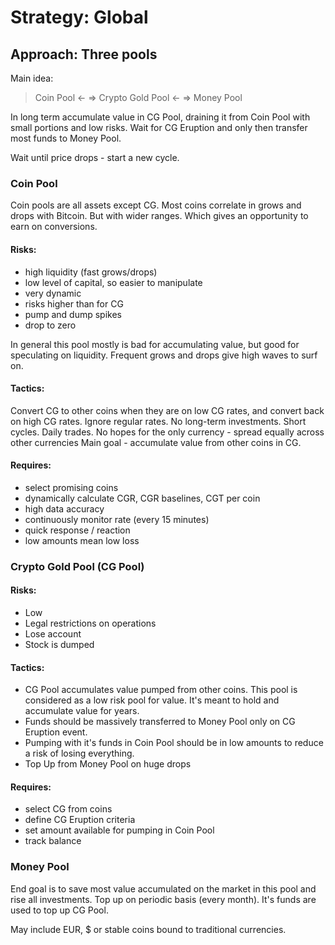 # Strategy: Global

## Approach: Three pools
Main idea:

> Coin Pool <- => Crypto Gold Pool <- => Money Pool

In long term accumulate value in CG Pool, draining it from Coin Pool with small portions and low risks.
Wait for CG Eruption and only then transfer most funds to Money Pool.

Wait until price drops - start a new cycle.

### Coin Pool
Coin pools are all assets except CG.
Most coins correlate in grows and drops with Bitcoin. But with wider ranges.
Which gives an opportunity to earn on conversions.

#### Risks:
- high liquidity (fast grows/drops)
- low level of capital, so easier to manipulate
- very dynamic
- risks higher than for CG
- pump and dump spikes
- drop to zero

In general this pool mostly is bad for accumulating value, but good for speculating on liquidity.
Frequent grows and drops give high waves to surf on.

#### Tactics:
Convert CG to other coins when they are on low CG rates, and convert back on high CG rates.
Ignore regular rates. No long-term investments. Short cycles. Daily trades.
No hopes for the only currency - spread equally across other currencies
Main goal - accumulate value from other coins in CG.

#### Requires:
- select promising coins
- dynamically calculate CGR, CGR baselines, CGT per coin
- high data accuracy
- continuously monitor rate (every 15 minutes)
- quick response / reaction
- low amounts mean low loss

### Crypto Gold Pool (CG Pool)
#### Risks:
- Low
- Legal restrictions on operations
- Lose account
- Stock is dumped

#### Tactics:
- CG Pool accumulates value pumped from other coins.
This pool is considered as a low risk pool for value.
It's meant to hold and accumulate value for years.
- Funds should be massively transferred to Money Pool only on CG Eruption event.
- Pumping with it's funds in Coin Pool should be in low amounts to reduce a risk of losing everything.
- Top Up from Money Pool on huge drops

#### Requires:
- select CG from coins
- define CG Eruption criteria
- set amount available for pumping in Coin Pool
- track balance

### Money Pool
End goal is to save most value accumulated on the market in this pool and rise all investments.
Top up on periodic basis (every month). It's funds are used to top up CG Pool.

May include EUR, $ or stable coins bound to traditional currencies.